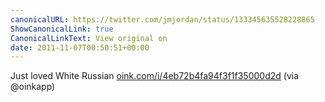 ```yaml
---
canonicalURL: https://twitter.com/jmjordan/status/133345635528228865
ShowCanonicalLink: true
CanonicalLinkText: View original on
date: 2011-11-07T00:50:51+00:00
---
```

Just loved White Russian [oink.com/i/4eb72b4fa94f3f1f35000d2d](http://oink.com/i/4eb72b4fa94f3f1f35000d2d) (via @oinkapp)